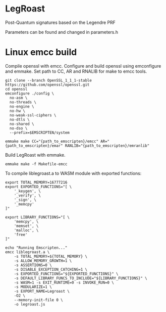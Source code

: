 # LegRoast
Post-Quantum signatures based on the Legendre PRF

Parameters can be found and changed in parameters.h

# Linux emcc build

Compile openssl with emcc. Configure and build openssl using emconfigure and emmake.
Set path to CC, AR and RNALIB for make to emcc tools.

```
git clone --branch OpenSSL_1_1_1-stable https://github.com/openssl/openssl.git
cd openssl
emconfigure ./config \
  no-asm \
  no-threads \
  no-engine \
  no-hw \
  no-weak-ssl-ciphers \
  no-dtls \
  no-shared \
  no-dso \
  --prefix=$EMSCRIPTEN/system

emmake make CC="{path_to_emscripten}/emcc" AR="{path_to_emscripten}/emar" RANLIB="{path_to_emscripten}/emranlib"
```
Build LegRoast with emmake.

```
emmake make -f Makefile-emcc
```
To compile liblegroast.a to WASM module with exported functions:

```
export TOTAL_MEMORY=16777216
export EXPORTED_FUNCTIONS="[ \
    '_keygen', \
    '_verify', \
    '_sign', \
    '_memcpy'
]"

export LIBRARY_FUNCTIONS="[ \
    'memcpy', \
    'memset', \
    'malloc', \
    'free'
]"

echo "Running Emscripten..."
emcc liblegroast.a \
    -s TOTAL_MEMORY=${TOTAL_MEMORY} \
    -s ALLOW_MEMORY_GROWTH=1 \
    -s ASSERTIONS=0 \
    -s DISABLE_EXCEPTION_CATCHING=1 \
    -s EXPORTED_FUNCTIONS="${EXPORTED_FUNCTIONS}" \
    -s DEFAULT_LIBRARY_FUNCS_TO_INCLUDE="${LIBRARY_FUNCTIONS}" \
    -s WASM=1 -s EXIT_RUNTIME=0 -s INVOKE_RUN=0 \
    -s MODULARIZE=1 \
    -s EXPORT_NAME=Legroast \
    -O2 \
    --memory-init-file 0 \
    -o legroast.js
```
